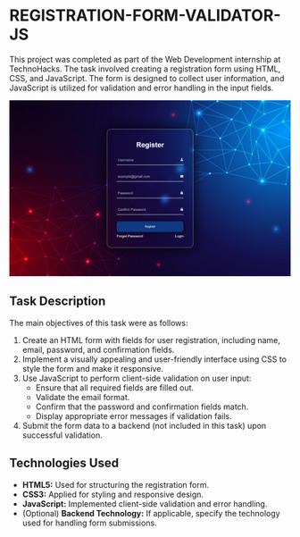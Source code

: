 # REGISTRATION-FORM-VALIDATOR-JS

This project was completed as part of the Web Development internship at TechnoHacks. The task involved creating a registration form using HTML, CSS, and JavaScript. The form is designed to collect user information, and JavaScript is utilized for validation and error handling in the input fields.

![Demo picture of the Registration form](Image/DEMO.png)

## Task Description

The main objectives of this task were as follows:
1. Create an HTML form with fields for user registration, including name, email, password, and confirmation fields.
2. Implement a visually appealing and user-friendly interface using CSS to style the form and make it responsive.
3. Use JavaScript to perform client-side validation on user input:
   - Ensure that all required fields are filled out.
   - Validate the email format.
   - Confirm that the password and confirmation fields match.
   - Display appropriate error messages if validation fails.
4. Submit the form data to a backend (not included in this task) upon successful validation.

## Technologies Used
- **HTML5:** Used for structuring the registration form.
- **CSS3:** Applied for styling and responsive design.
- **JavaScript:** Implemented client-side validation and error handling.
- (Optional) **Backend Technology:** If applicable, specify the technology used for handling form submissions.
